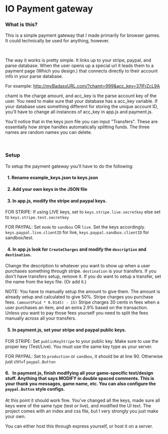 # IO Payment gateway

### What is this?

This is a simple payment gateway that I made primarily for browser games. It could technically be used for anything, however. 

&nbsp;

The way it works is pretty simple. It links up to your stripe, paypal, and parse database. 
When the user opens up a special url it leads them to a payment page (Which you design.) that connects directly to their account info in your parse database. 

For example: http://myBadassURL.com/?chamt=999&acc_key=37lFrZcL9A

chamt is the charge amount, and acc_key is the parse account key of the user. You need to make sure that your database has a acc_key variable. If your database uses something different for storing the unique account ID, you'll have to change all instances of acc_key in app.js and payment.js.

You'll notice that in the keys json file you can input "Transfers". These are essentially how stripe handles automatically splitting funds. The three names are random names you can delete. 

&nbsp;

### Setup

To setup the payment gateway you'll have to do the following: 

#### &nbsp; 1. Rename example_keys.json to keys.json 
#### &nbsp; 2. Add your own keys in the JSON file 
#### &nbsp; 3. In app.js, modify the stripe and paypal keys. 

FOR STRIPE: If using LIVE keys, set to ``keys.stripe.live.secretkey`` else set to ``keys.stripe.test.secretkey``

FOR PAYPAL: Set ``mode`` to ``sandbox`` OR ``live``. Set the keys accordingly. ``keys.paypal.live.clientID`` for live, ``keys.paypal.sandbox.clientID`` for sandbox/test. 

#### &nbsp; 4. In app.js look for ``CreateCharges`` and modify the ``description`` and ``destination``.

Change the description to whatever you want to show up when a user purchases something through stripe. ``destination`` is your transfers. If you don't have transfers setup, remove it. If you do want to setup a transfer, set the name from the keys file. (Or add it.) 

NOTE: You have to manually setup the amount to give them. The amount is already setup and calculated to give 50%. Stripe charges you purchase fees. 
``(amountPaid * 0.0145) - 15)`` Stripe charges 30 cents in fees when a user purchases an item, and an extra 2.9% based on the transaction. Unless you want to pay those fees yourself you need to split the fees manually across all your transfers. 

#### &nbsp; 5. In payment.js, set your stripe and paypal public keys. 

FOR STRIPE: Set ``publicKeyStripe`` to your public key. Make sure to use the proper key (Test/Live). You must use the same key type as your server.

FOR PAYPAL: Set to ``production`` or ``sandbox``, it should be at line 90. Otherwise just ctrl+f ``paypal.Button``

#### 6. &nbsp; In payment.js, finish modifying all your game-specific text/design stuff. Anything that says MODIFY in double spaced comments. This is your thank you messages, game name, etc. You can also configure the ``paypal.Button`` style configs.

At this point it should work fine. You've changed all the keys, made sure all keys were of the same type (test or live), and modified the UI text. The project comes with an index and css file, but I very strongly you just make your own.

You can either host this through express yourself, or host it on a server. 
